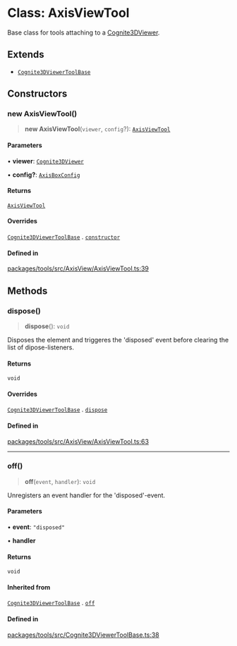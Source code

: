 # Class: AxisViewTool

Base class for tools attaching to a [Cognite3DViewer](../../classes/Cognite3DViewer.md).

## Extends

- [`Cognite3DViewerToolBase`](Cognite3DViewerToolBase.md)

## Constructors

### new AxisViewTool()

> **new AxisViewTool**(`viewer`, `config`?): [`AxisViewTool`](AxisViewTool.md)

#### Parameters

• **viewer**: [`Cognite3DViewer`](../../classes/Cognite3DViewer.md)

• **config?**: [`AxisBoxConfig`](../type-aliases/AxisBoxConfig.md)

#### Returns

[`AxisViewTool`](AxisViewTool.md)

#### Overrides

[`Cognite3DViewerToolBase`](Cognite3DViewerToolBase.md) . [`constructor`](Cognite3DViewerToolBase.md#constructors)

#### Defined in

[packages/tools/src/AxisView/AxisViewTool.ts:39](https://github.com/cognitedata/reveal/blob/3aaed3491dba3f4ba9ecd87f495d35383cc73a1d/viewer/packages/tools/src/AxisView/AxisViewTool.ts#L39)

## Methods

### dispose()

> **dispose**(): `void`

Disposes the element and triggeres the 'disposed' event before clearing the list
of dipose-listeners.

#### Returns

`void`

#### Overrides

[`Cognite3DViewerToolBase`](Cognite3DViewerToolBase.md) . [`dispose`](Cognite3DViewerToolBase.md#dispose)

#### Defined in

[packages/tools/src/AxisView/AxisViewTool.ts:63](https://github.com/cognitedata/reveal/blob/3aaed3491dba3f4ba9ecd87f495d35383cc73a1d/viewer/packages/tools/src/AxisView/AxisViewTool.ts#L63)

***

### off()

> **off**(`event`, `handler`): `void`

Unregisters an event handler for the 'disposed'-event.

#### Parameters

• **event**: `"disposed"`

• **handler**

#### Returns

`void`

#### Inherited from

[`Cognite3DViewerToolBase`](Cognite3DViewerToolBase.md) . [`off`](Cognite3DViewerToolBase.md#off)

#### Defined in

[packages/tools/src/Cognite3DViewerToolBase.ts:38](https://github.com/cognitedata/reveal/blob/3aaed3491dba3f4ba9ecd87f495d35383cc73a1d/viewer/packages/tools/src/Cognite3DViewerToolBase.ts#L38)
